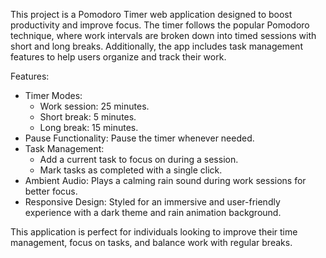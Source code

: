 This project is a Pomodoro Timer web application designed to boost productivity and improve focus. The timer follows the popular Pomodoro technique, where work intervals are broken down into timed sessions with short and long breaks. Additionally, the app includes task management features to help users organize and track their work.

Features:
- Timer Modes: 
  - Work session: 25 minutes.
  - Short break: 5 minutes.
  - Long break: 15 minutes.
- Pause Functionality: Pause the timer whenever needed.
- Task Management:
  - Add a current task to focus on during a session.
  - Mark tasks as completed with a single click.
- Ambient Audio: Plays a calming rain sound during work sessions for better focus.
- Responsive Design: Styled for an immersive and user-friendly experience with a dark theme and rain animation background.

This application is perfect for individuals looking to improve their time management, focus on tasks, and balance work with regular breaks.
